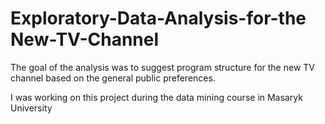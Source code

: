 # Exploratory-Data-Analysis-for-the New-TV-Channel

The goal of the analysis was to suggest program structure for the new TV channel based on the general public preferences.

I was working on this project during the data mining course in Masaryk University
